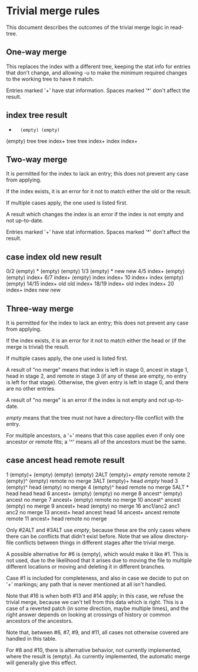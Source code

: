 Trivial merge rules
===================

This document describes the outcomes of the trivial merge logic in read-tree.

One-way merge
-------------

This replaces the index with a different tree, keeping the stat info
for entries that don't change, and allowing -u to make the minimum
required changes to the working tree to have it match.

Entries marked '+' have stat information. Spaces marked '*' don't
affect the result.

   index   tree    result
   -----------------------
   *       (empty) (empty)
   (empty) tree    tree
   index+  tree    tree
   index+  index   index+

Two-way merge
-------------

It is permitted for the index to lack an entry; this does not prevent
any case from applying.

If the index exists, it is an error for it not to match either the old
or the result.

If multiple cases apply, the one used is listed first.

A result which changes the index is an error if the index is not empty
and not up-to-date.

Entries marked '+' have stat information. Spaces marked '*' don't
affect the result.

 case  index   old     new     result
 -------------------------------------
 0/2   (empty) *       (empty) (empty)
 1/3   (empty) *       new     new
 4/5   index+  (empty) (empty) index+
 6/7   index+  (empty) index   index+
 10    index+  index   (empty) (empty)
 14/15 index+  old     old     index+
 18/19 index+  old     index   index+
 20    index+  index   new     new

Three-way merge
---------------

It is permitted for the index to lack an entry; this does not prevent
any case from applying.

If the index exists, it is an error for it not to match either the
head or (if the merge is trivial) the result.

If multiple cases apply, the one used is listed first.

A result of "no merge" means that index is left in stage 0, ancest in
stage 1, head in stage 2, and remote in stage 3 (if any of these are
empty, no entry is left for that stage). Otherwise, the given entry is
left in stage 0, and there are no other entries.

A result of "no merge" is an error if the index is not empty and not
up-to-date.

*empty* means that the tree must not have a directory-file conflict
 with the entry.

For multiple ancestors, a '+' means that this case applies even if
only one ancestor or remote fits; a '^' means all of the ancestors
must be the same.

case  ancest    head    remote    result
----------------------------------------
1     (empty)+  (empty) (empty)   (empty)
2ALT  (empty)+  *empty* remote    remote
2     (empty)^  (empty) remote    no merge
3ALT  (empty)+  head    *empty*   head
3     (empty)^  head    (empty)   no merge
4     (empty)^  head    remote    no merge
5ALT  *         head    head      head
6     ancest+   (empty) (empty)   no merge
8     ancest^   (empty) ancest    no merge
7     ancest+   (empty) remote    no merge
10    ancest^   ancest  (empty)   no merge
9     ancest+   head    (empty)   no merge
16    anc1/anc2 anc1    anc2      no merge
13    ancest+   head    ancest    head
14    ancest+   ancest  remote    remote
11    ancest+   head    remote    no merge

Only #2ALT and #3ALT use *empty*, because these are the only cases
where there can be conflicts that didn't exist before. Note that we
allow directory-file conflicts between things in different stages
after the trivial merge.

A possible alternative for #6 is (empty), which would make it like
#1. This is not used, due to the likelihood that it arises due to
moving the file to multiple different locations or moving and deleting
it in different branches.

Case #1 is included for completeness, and also in case we decide to
put on '+' markings; any path that is never mentioned at all isn't
handled.

Note that #16 is when both #13 and #14 apply; in this case, we refuse
the trivial merge, because we can't tell from this data which is
right. This is a case of a reverted patch (in some direction, maybe
multiple times), and the right answer depends on looking at crossings
of history or common ancestors of the ancestors.

Note that, between #6, #7, #9, and #11, all cases not otherwise
covered are handled in this table.

For #8 and #10, there is alternative behavior, not currently
implemented, where the result is (empty). As currently implemented,
the automatic merge will generally give this effect.
